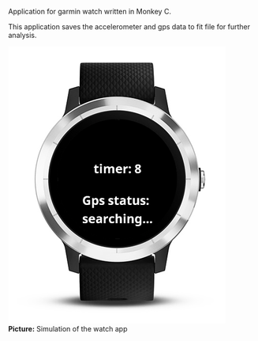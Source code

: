 Application for garmin watch written in Monkey C.

This application saves the accelerometer and gps data to fit file for further analysis.

![Representative image](https://github.com/senttula/orienteering_analyzer/blob/main/SaveAccelerometerData/WatchFace.PNG)<br>
**Picture:** Simulation of the watch app



